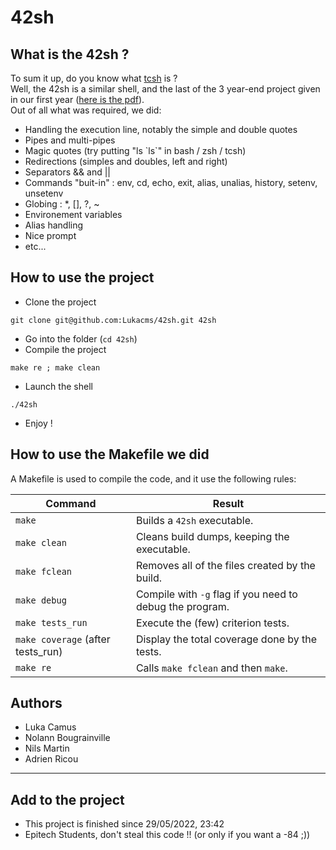 # 42sh

## What is the 42sh ?
To sum it up, do you know what [tcsh](https://en.wikipedia.org/wiki/Tcsh) is ?<br>
Well, the 42sh is a similar shell, and the last of the 3 year-end project given in our first year ([here is the pdf](https://github.com/Lukacms/42sh/assets/B-PSU-210_42sh.pdf)).<br>
Out of all what was required, we did:
* Handling the execution line, notably the simple and double quotes
* Pipes and multi-pipes
* Magic quotes (try putting "ls \`ls\`" in bash / zsh / tcsh)
* Redirections (simples and doubles, left and right)
* Separators && and ||
* Commands "buit-in" : env, cd, echo, exit, alias, unalias, history, setenv, unsetenv
* Globing : *, [], ?, ~
* Environement variables
* Alias handling
* Nice prompt
* etc...

## How to use the project
* Clone the project
```
git clone git@github.com:Lukacms/42sh.git 42sh
```
* Go into the folder (`cd 42sh`)
* Compile the project
```
make re ; make clean
```
* Launch the shell
```
./42sh
```
* Enjoy !

## How to use the Makefile we did
A Makefile is used to compile the code, and it use the following rules:

| Command          | Result                                          |
| ---------------- | ----------------------------------------------- |
| `make`           | Builds a ```42sh``` executable.          |
| `make clean`     | Cleans build dumps, keeping the executable.     |
| `make fclean`    | Removes all of the files created by the build.  |
| `make debug`    | Compile with `-g` flag if you need to debug the program.  |
| `make tests_run`    | Execute the (few) criterion tests.  |
| `make coverage` (after tests_run)    | Display the total coverage done by the tests.  |
| `make re`        | Calls `make fclean` and then `make`.            |

## Authors
* Luka Camus
* Nolann Bougrainville
* Nils Martin
* Adrien Ricou

---

## Add to the project
* This project is finished since 29/05/2022, 23:42
* Epitech Students, don't steal this code !! (or only if you want a -84 ;))
